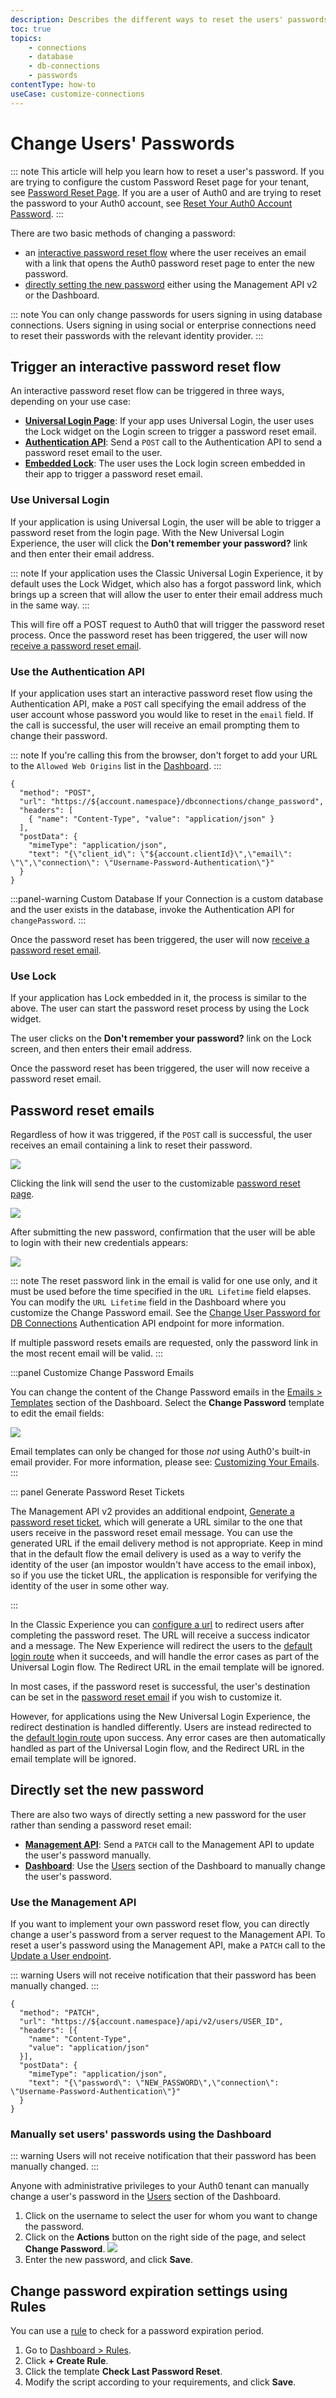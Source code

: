 ```yaml
---
description: Describes the different ways to reset the users' passwords for your Auth0 applications.
toc: true
topics:
    - connections
    - database
    - db-connections
    - passwords
contentType: how-to
useCase: customize-connections
---
```

# Change Users' Passwords

::: note
This article will help you learn how to reset a user's password. If you are trying to configure the custom Password Reset page for your tenant, see [Password Reset Page](/universal-login/password-reset). If you are a user of Auth0 and are trying to reset the password to your Auth0 account, see [Reset Your Auth0 Account Password](/support/reset-account-password).
:::

There are two basic methods of changing a password:

- an [interactive password reset flow](#interactive-password-reset-flow) where the user receives an email with a link that opens the Auth0 password reset page to enter the new password.
- [directly setting the new password](#directly-setting-the-new-password) either using the Management API v2 or the Dashboard.

::: note
You can only change passwords for users signing in using database connections. Users signing in using social or enterprise connections need to reset their passwords with the relevant identity provider.
:::

## Trigger an interactive password reset flow

An interactive password reset flow can be triggered in three ways, depending on your use case:

- [**Universal Login Page**](#use-universal-login): If your app uses Universal Login, the user uses the Lock widget on the Login screen to trigger a password reset email.
- [**Authentication API**](#use-the-authentication-api): Send a `POST` call to the Authentication API to send a password reset email to the user.
- [**Embedded Lock**](#use-lock): The user uses the Lock login screen embedded in their app to trigger a password reset email.

### Use Universal Login

If your application is using Universal Login, the user will be able to trigger a password reset from the login page. With the New Universal Login Experience, the user will click the **Don't remember your password?** link and then enter their email address.

::: note
If your application uses the Classic Universal Login Experience, it by default uses the Lock Widget, which also has a forgot password link, which brings up a screen that will allow the user to enter their email address much in the same way.
:::

This will fire off a POST request to Auth0 that will trigger the password reset process. Once the password reset has been triggered, the user will now [receive a password reset email](#password-reset-emails).

### Use the Authentication API

If your application uses start an interactive password reset flow using the Authentication API, make a `POST` call specifying the email address of the user account whose password you would like to reset in the `email` field. If the call is successful, the user will receive an email prompting them to change their password.

::: note
If you're calling this from the browser, don't forget to add your URL to the `Allowed Web Origins` list in the [Dashboard](${manage_url}/#/applications/${account.clientId}/settings).
:::

```har
{
  "method": "POST",
  "url": "https://${account.namespace}/dbconnections/change_password",
  "headers": [
    { "name": "Content-Type", "value": "application/json" }
  ],
  "postData": {
    "mimeType": "application/json",
    "text": "{\"client_id\": \"${account.clientId}\",\"email\": \"\",\"connection\": \"Username-Password-Authentication\"}"
  }
}
```

:::panel-warning Custom Database
If your Connection is a custom database and the user exists in the database, invoke the Authentication API for `changePassword`.
:::

Once the password reset has been triggered, the user will now [receive a password reset email](#password-reset-emails).

### Use Lock

If your application has Lock embedded in it, the process is similar to the above. The user can start the password reset process by using the Lock widget.

The user clicks on the **Don't remember your password?** link on the Lock screen, and then enters their email address.

Once the password reset has been triggered, the user will now receive a password reset email.

## Password reset emails

Regardless of how it was triggered, if the `POST` call is successful, the user receives an email containing a link to reset their password.

![](/media/articles/connections/database/reset-password-email.png)

Clicking the link will send the user to the customizable [password reset page](/universal-login/password-reset).

![](/media/articles/connections/database/reset-password.png)

After submitting the new password, confirmation that the user will be able to login with their new credentials appears:

![](/media/articles/connections/database/lock_v9/lock_pass_changed.png)

::: note
The reset password link in the email is valid for one use only, and it must be used before the time specified in the `URL Lifetime` field elapses. You can modify the `URL Lifetime` field in the Dashboard where you customize the Change Password email. See the [Change User Password for DB Connections](/api/authentication/reference#change-password) Authentication API endpoint for more information.

If multiple password resets emails are requested, only the password link in the most recent email will be valid.
:::

:::panel Customize Change Password Emails

You can change the content of the Change Password emails in the [Emails > Templates](${manage_url}/#/emails) section of the Dashboard. Select the **Change Password** template to edit the email fields:

![](/media/articles/connections/database/change-password-email.png)

Email templates can only be changed for those *not* using Auth0's built-in email provider. For more information, please see: [Customizing Your Emails](/email/templates).
:::

::: panel Generate Password Reset Tickets

The Management API v2 provides an additional endpoint, [Generate a password reset ticket]( /api/management/v2#!/Tickets/post_password_change), which will generate a URL similar to the one that users receive in the password reset email message. You can use the generated URL if the email delivery method is not appropriate. Keep in mind that in the default flow the email delivery is used as a way to verify the identity of the user (an impostor wouldn't have access to the email inbox), so if you use the ticket URL, the application is responsible for verifying the identity of the user in some other way.

:::

In the Classic Experience you can [configure a url](/email/templates#redirect-to-results-for-the-change-password-email-template) to redirect users after completing the password reset. The URL will receive a success indicator and a message. The New Experience will redirect the users to the [default login route](/universal-login/default-login-url) when it succeeds, and will handle the error cases as part of the Universal Login flow. The Redirect URL in the email template will be ignored.  

In most cases, if the password reset is successful, the user's destination can be set in the [password reset email](/email/templates#configuring-the-redirect-to-url) if you wish to customize it. 

However, for applications using the New Universal Login Experience, the redirect destination is handled differently. Users are instead redirected to the [default login route](/universal-login/default-login-url) upon success. Any error cases are then automatically handled as part of the Universal Login flow, and the Redirect URL in the email template will be ignored.

## Directly set the new password

There are also two ways of directly setting a new password for the user rather than sending a password reset email:

- [**Management API**](#using-the-management-api): Send a `PATCH` call to the Management API to update the user's password manually.
- [**Dashboard**](#manually-set-users-passwords-using-the-dashboard): Use the [Users](${manage_url}/#/users) section of the Dashboard to manually change the user's password.

### Use the Management API

If you want to implement your own password reset flow, you can directly change a user's password from a server request to the Management API. To reset a user's password using the Management API, make a `PATCH` call to the [Update a User endpoint](/api/management/v2#!/Users/patch_users_by_id).

::: warning
Users will not receive notification that their password has been manually changed.
:::

```har
{
  "method": "PATCH",
  "url": "https://${account.namespace}/api/v2/users/USER_ID",
  "headers": [{
    "name": "Content-Type",
    "value": "application/json"
  }],
  "postData": {
    "mimeType": "application/json",
    "text": "{\"password\": \"NEW_PASSWORD\",\"connection\": \"Username-Password-Authentication\"}"
  }
}
```

### Manually set users' passwords using the Dashboard

::: warning
Users will not receive notification that their password has been manually changed.
:::

Anyone with administrative privileges to your Auth0 tenant can manually change a user's password in the [Users](${manage_url}/#/users) section of the Dashboard.

1. Click on the username to select the user for whom you want to change the password. 
1. Click on the **Actions** button on the right side of the page, and select **Change Password**.
  ![](/media/articles/connections/database/manual-password-change.png)
1. Enter the new password, and click **Save**.

## Change password expiration settings using Rules

You can use a [rule](/rules) to check for a password expiration period.

1. Go to [Dashboard > Rules](${manage_url}/#/rules).
2. Click **+ Create Rule**.
3. Click the template **Check Last Password Reset**.
4. Modify the script according to your requirements, and click **Save**.
